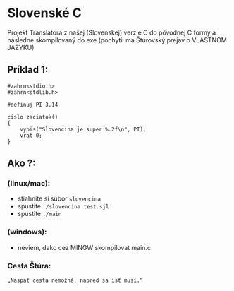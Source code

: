 # Slovenské C
Projekt Translatora z našej (Slovenskej) verzie C do pôvodnej C formy a následne skompilovaný do exe (pochytil ma Štúrovský prejav o VLASTNOM JAZYKU)

## Príklad 1:
    #zahrn<stdio.h>
    #zahrn<stdlib.h>

    #definuj PI 3.14

    cislo zaciatok()
    {
        vypis("Slovencina je super %.2f\n", PI);
        vrat 0;
    }

## Ako ?:

### (linux/mac):
- stiahnite si súbor `slovencina`
- spustite `./slovencina test.sjl`
- spustite `./main`    

### (windows):
- neviem, dako cez MINGW skompilovat main.c

### Cesta Štúra:

    „Naspäť cesta nemožná, napred sa ísť musí.“